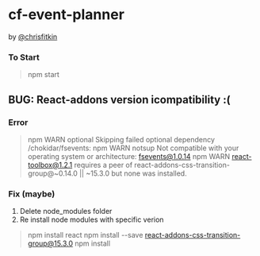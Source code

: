 # cf-event-planner

by [@chrisfitkin](http://twitter.com/chrisfitkin)

### To Start

> npm start

## BUG: React-addons version icompatibility :(

### Error

> npm WARN optional Skipping failed optional dependency /chokidar/fsevents:
> npm WARN notsup Not compatible with your operating system or architecture: fsevents@1.0.14
> npm WARN react-toolbox@1.2.1 requires a peer of react-addons-css-transition-group@~0.14.0 || ~15.3.0 but none was installed.

### Fix (maybe)
1. Delete node_modules folder
2. Re install node modules with specific verion
  > npm install react
  > npm install --save react-addons-css-transition-group@15.3.0
  > npm install
